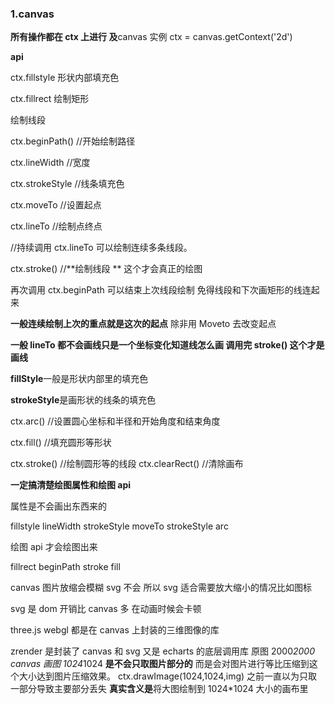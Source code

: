 ### 1.canvas

**所有操作都在 ctx 上进行 及**canvas 实例 ctx = canvas.getContext('2d')

**api**

ctx.fillstyle 形状内部填充色

ctx.fillrect 绘制矩形

绘制线段

ctx.beginPath() //开始绘制路径

ctx.lineWidth //宽度

ctx.strokeStyle //线条填充色

ctx.moveTo //设置起点

ctx.lineTo //绘制点终点

//持续调用 ctx.lineTo 可以绘制连续多条线段。

ctx.stroke() //**绘制线段 ** 这个才会真正的绘图

再次调用 ctx.beginPath 可以结束上次线段绘制 免得线段和下次画矩形的线连起来

**一般连续绘制上次的重点就是这次的起点** 除非用 Moveto 去改变起点

**一般 lineTo 都不会画线只是一个坐标变化知道线怎么画 调用完 stroke() 这个才是画线**

**fillStyle**一般是形状内部里的填充色

**strokeStyle**是画形状的线条的填充色

ctx.arc() //设置圆心坐标和半径和开始角度和结束角度

ctx.fill() //填充圆形等形状

ctx.stroke() //绘制圆形等的线段
ctx.clearRect() //清除画布

**一定搞清楚绘图属性和绘图 api**

属性是不会画出东西来的

fillstyle lineWidth strokeStyle moveTo strokeStyle arc

绘图 api 才会绘图出来

fillrect beginPath stroke fill

canvas 图片放缩会模糊 svg 不会 所以 svg 适合需要放大缩小的情况比如图标

svg 是 dom 开销比 canvas 多 在动画时候会卡顿

three.js webgl 都是在 canvas 上封装的三维图像的库

zrender 是封装了 canvas 和 svg 又是 echarts 的底层调用库
原图 2000*2000 canvas 画图 1024*1024 **是不会只取图片部分的** 而是会对图片进行等比压缩到这个大小达到图片压缩效果。
ctx.drawImage(1024,1024,img) 之前一直以为只取一部分导致主要部分丢失 **真实含义是**将大图绘制到 1024\*1024 大小的画布里
